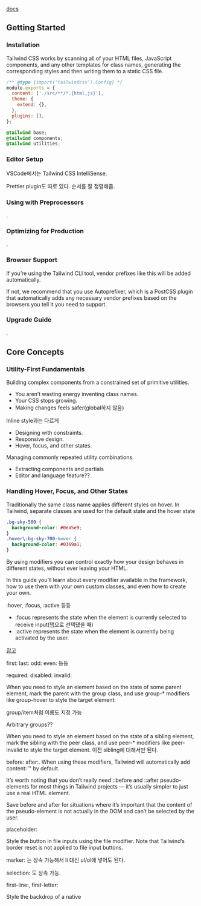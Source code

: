 
[docs](https://tailwindcss.com/docs/)

## Getting Started

### Installation

Tailwind CSS works by scanning all of your HTML files, JavaScript components, and any other templates for class names, generating the corresponding styles and then writing them to a static CSS file.

```js
/** @type {import('tailwindcss').Config} */
module.exports = {
  content: ['./src/**/*.{html,js}'],
  theme: {
    extend: {},
  },
  plugins: [],
};
```

```css
@tailwind base;
@tailwind components;
@tailwind utilities;
```

### Editor Setup

VSCode에서는 Tailwind CSS IntelliSense.

Prettier plugin도 따로 있다. 순서를 잘 정렬해줌.

### Using with Preprocessors

.

### Optimizing for Production

.

### Browser Support

If you’re using the Tailwind CLI tool, vendor prefixes like this will be added automatically.

If not, we recommend that you use Autoprefixer, which is a PostCSS plugin that automatically adds any necessary vendor prefixes based on the browsers you tell it you need to support.

### Upgrade Guide

.

## Core Concepts

### Utility-First Fundamentals

Building complex components from a constrained set of primitive utilities.

- You aren’t wasting energy inventing class names.
- Your CSS stops growing.
- Making changes feels safer(global하지 않음)

Inline style과는 다르게

- Designing with constraints.
- Responsive design.
- Hover, focus, and other states.

Managing commonly repeated utility combinations.

- Extracting components and partials
- Editor and language feature??

### Handling Hover, Focus, and Other States

Traditionally the same class name applies different styles on hover. In Tailwind, separate classes are used for the default state and the hover state

```css
.bg-sky-500 {
  background-color: #0ea5e9;
}
.hover\:bg-sky-700:hover {
  background-color: #0369a1;
}
```

By using modifiers you can control exactly how your design behaves in different states, without ever leaving your HTML.

In this guide you’ll learn about every modifier available in the framework, how to use them with your own custom classes, and even how to create your own.

:hover, :focus, :active 등등

- :focus represents the state when the element is currently selected to receive input(탭으로 선택됐을 때)
- :active represents the state when the element is currently being activated by the user.

[참고](https://stackoverflow.com/questions/1677990/what-is-the-difference-between-focus-and-active)

first: last: odd: even: 등등

required: disabled: invalid:

When you need to style an element based on the state of some parent element, mark the parent with the group class, and use group-\* modifiers like group-hover to style the target element:

group/item처럼 이름도 지정 가능

Arbitrary groups??

When you need to style an element based on the state of a sibling element, mark the sibling with the peer class, and use peer-\* modifiers like peer-invalid to style the target element. 이전 sibling에 대해서만 된다.

before: after:. When using these modifiers, Tailwind will automatically add content: '' by default.

It’s worth noting that you don’t really need ::before and ::after pseudo-elements for most things in Tailwind projects — it’s usually simpler to just use a real HTML element.

Save before and after for situations where it’s important that the content of the pseudo-element is not actually in the DOM and can’t be selected by the user.

placeholder:

Style the button in file inputs using the file modifier. Note that Tailwind’s border reset is not applied to file input buttons.

marker: 는 상속 가능해서 li 대신 ul/ol에 넣어도 된다.

selection: 도 상속 가능.

first-line:, first-letter:

Style the backdrop of a native <dialog> element using the backdrop modifier. dialog란 태그도 있네.

To style an element at a specific breakpoint, use responsive modifiers like md and lg.

```html
<!-- 3-column grid on mobile, a 4-column grid on medium-width screens, and a 6-column grid on large-width screens: -->
<div class="grid grid-cols-3 md:grid-cols-4 lg:grid-cols-6">
  <!-- ... -->
</div>
```

Use the dark modifier to provide overrides for dark mode. prefers-color-scheme라는 media query는 OS단에서 제공된다.

prefers-motion-reduce media query는 motion-reduce modifier를 사용한다.

```html
<!-- Using `motion-reduce` can mean lots of "undoing" styles -->
<button
  class="hover:-translate-y-0.5 transition motion-reduce:hover:translate-y-0 motion-reduce:transition-none ..."
>
  Save changes
</button>

<!-- Using `motion-safe` is less code in these situations -->
<button class="motion-safe:hover:-translate-x-0.5 motion-safe:transition ...">Save changes</button>
```

prefers-contrast -> contrast-more

portrait: landscape:

print:

supports-[...]

Use the aria-\* modifier to conditionally style things based on ARIA attributes.

Use the data-\* modifier to conditionally apply styles based on data attributes.

ltr:, rtl:

Use the open modifier to conditionally add styles when a <details> or <dialog> element is in an open state.

```html
<!-- arbitrary variants -->
<li class="[&:nth-child(3)]:underline">{item}</li>
```

### Responsive Design

sm, md, lg, xl, 2xl

min-width: 640px, 768px, 1024px, 1280px, 1536px

By default, Tailwind uses a mobile-first breakpoint system, similar to what you might be used to in other frameworks like Bootstrap.

Don’t think of sm: as meaning “on small screens”, think of it as “at the small breakpoint“. 모바일 타겟할 때 sm을 쓰는게 아니라 unprefixed이다.

```html
<!-- apply a utility only when a specific breakpoint range is active -->
<div class="md:max-xl:flex">
  <!-- ... -->
</div>
```

### Dark Mode

If you want to support toggling dark mode manually instead of relying on the operating system preference, use the class strategy instead of the media strategy.

```js
module.exports = {
  darkMode: 'class',
  // ...
};
```

```html
<!-- Dark mode not enabled -->
<html>
  <body>
    <!-- Will be white -->
    <div class="bg-white dark:bg-black">
      <!-- ... -->
    </div>
  </body>
</html>

<!-- Dark mode enabled -->
<html class="dark">
  <body>
    <!-- Will be black -->
    <div class="bg-white dark:bg-black">
      <!-- ... -->
    </div>
  </body>
</html>
```

### Reusing Styles

### Adding Custom Styles

### Functions & Directives

## Customization

## Base Styles

### Preflight
